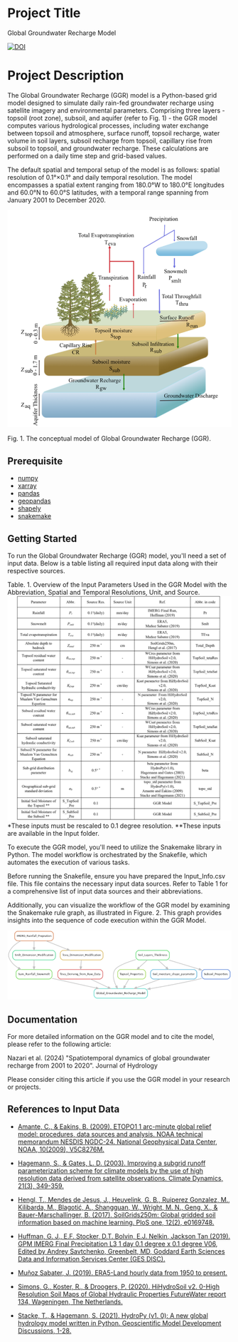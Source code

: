 
# Project Title

Global Groundwater Recharge Model

[![DOI](https://zenodo.org/badge/797320852.svg)](https://zenodo.org/doi/10.5281/zenodo.13222685)

# Project Description

The Global Groundwater Recharge (GGR) model is a Python-based grid model designed to simulate daily rain-fed groundwater recharge using satellite imagery and environmental parameters. Comprising three layers - topsoil (root zone), subsoil, and aquifer (refer to Fig. 1) - the GGR model computes various hydrological processes, including water exchange between topsoil and atmosphere, surface runoff, topsoil recharge, water volume in soil layers, subsoil recharge from topsoil, capillary rise from subsoil to topsoil, and groundwater recharge. These calculations are performed on a daily time step and grid-based values.

The default spatial and temporal setup of the model is as follows: spatial resolution of 0.1°×0.1° and daily temporal resolution. The model encompasses a spatial extent ranging from 180.0°W to 180.0°E longitudes and 60.0°N to 60.0°S latitudes, with a temporal range spanning from January 2001 to December 2020. 

![Figure 1](figures/Figure1.png)

Fig. 1. The conceptual model of Global Groundwater Recharge (GGR). 


## Prerequisite
- [numpy](https://numpy.org/install/)
- [xarray](https://docs.xarray.dev/en/latest/getting-started-guide/installing.html)
- [pandas](https://pandas.pydata.org/docs/getting_started/install.html)
- [geopandas](https://geopandas.org/en/stable/getting_started/install.html)
- [shapely](https://shapely.readthedocs.io/en/stable/installation.html)
- [snakemake](https://snakemake.readthedocs.io/en/stable/getting_started/installation.html)


## Getting Started
To run the Global Groundwater Recharge (GGR) model, you'll need a set of input data. Below is a table listing all required input data along with their respective sources.


Table. 1. Overview of the Input Parameters Used in the GGR Model with the Abbreviation, Spatial and Temporal Resolutions, Unit, and Source.
![Table 1](figures/Table1.png)
*These inputs must be rescaled to 0.1 degree resolution. 
**These inputs are available in the Input folder. 

To execute the GGR model, you'll need to utilize the Snakemake library in Python. The model workflow is orchestrated by the Snakefile, which automates the execution of various tasks.

Before running the Snakefile, ensure you have prepared the Input_Info.csv file. This file contains the necessary input data sources. Refer to Table 1 for a comprehensive list of input data sources and their abbreviations.

Additionally, you can visualize the workflow of the GGR model by examining the Snakemake rule graph, as illustrated in Figure. 2. This graph provides insights into the sequence of code execution within the GGR Model.

![Figure 2](figures/Figure2.png)

## Documentation

For more detailed information on the GGR model and to cite the model, please refer to the following article:

Nazari et al. (2024) "Spatiotemporal dynamics of global groundwater recharge from 2001 to 2020". Journal of Hydrology

Please consider citing this article if you use the GGR model in your research or projects.

## References to Input Data

- [Amante, C., & Eakins, B. (2009). ETOPO1 1 arc-minute global relief model: procedures, data sources and analysis. NOAA technical memorandum NESDIS NGDC-24. National Geophysical Data Center, NOAA, 10(2009), V5C8276M.](https://doi.org/10.7289/V5C8276M) 

- [Hagemann, S., & Gates, L. D. (2003). Improving a subgrid runoff parameterization scheme for climate models by the use of high resolution data derived from satellite observations. Climate Dynamics, 21(3), 349-359.](https://doi.org/10.1007/s00382-003-0349-x)

- [Hengl, T., Mendes de Jesus, J., Heuvelink, G. B., Ruiperez Gonzalez, M., Kilibarda, M., Blagotić, A., Shangguan, W., Wright, M. N., Geng, X., & Bauer-Marschallinger, B. (2017). SoilGrids250m: Global gridded soil information based on machine learning. PloS one, 12(2), e0169748.](https://doi.org/10.1371/journal.pone.0169748) 

- [Huffman, G. J., E.F. Stocker, D.T. Bolvin, E.J. Nelkin, Jackson Tan (2019). GPM IMERG Final Precipitation L3 1 day 0.1 degree x 0.1 degree V06, Edited by Andrey Savtchenko, Greenbelt, MD, Goddard Earth Sciences Data and Information Services Center (GES DISC).](https://doi.org/10.5067/GPM/IMERGDF/DAY/06)

- [Muñoz Sabater, J. (2019). ERA5-Land hourly data from 1950 to present.](https://doi.org/10.24381/cds.e2161bac)

- [Simons, G., Koster, R., & Droogers, P. (2020). HiHydroSoil v2. 0-High Resolution Soil Maps of Global Hydraulic Properties FutureWater report 134, Wageningen, The Netherlands.](https://www.futurewater.eu/projects/hihydrosoil/) 

- [Stacke, T., & Hagemann, S. (2021). HydroPy (v1. 0): A new global hydrology model written in Python. Geoscientific Model Development Discussions, 1-28.](https://zenodo.org/records/4541239) 




